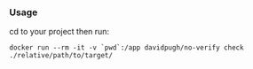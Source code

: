 ### Usage

cd to your project then run:

```
docker run --rm -it -v `pwd`:/app davidpugh/no-verify check ./relative/path/to/target/
```

